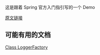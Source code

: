这是跟着 Spring 官方入门指引写的一个 Demo

[原文链接](https://spring.io/guides/gs/scheduling-tasks/)

## 可能有用的文档

[Class LoggerFactory](http://www.slf4j.org/apidocs/org/slf4j/LoggerFactory.html)